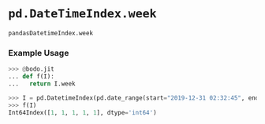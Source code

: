 # `pd.DateTimeIndex.week`

`pandasDatetimeIndex.week`

### Example Usage

```py
>>> @bodo.jit
... def f(I):
...   return I.week

>>> I = pd.DatetimeIndex(pd.date_range(start="2019-12-31 02:32:45", end="2020-01-01 19:12:05", periods=5))
>>> f(I)
Int64Index([1, 1, 1, 1, 1], dtype='int64')
```

